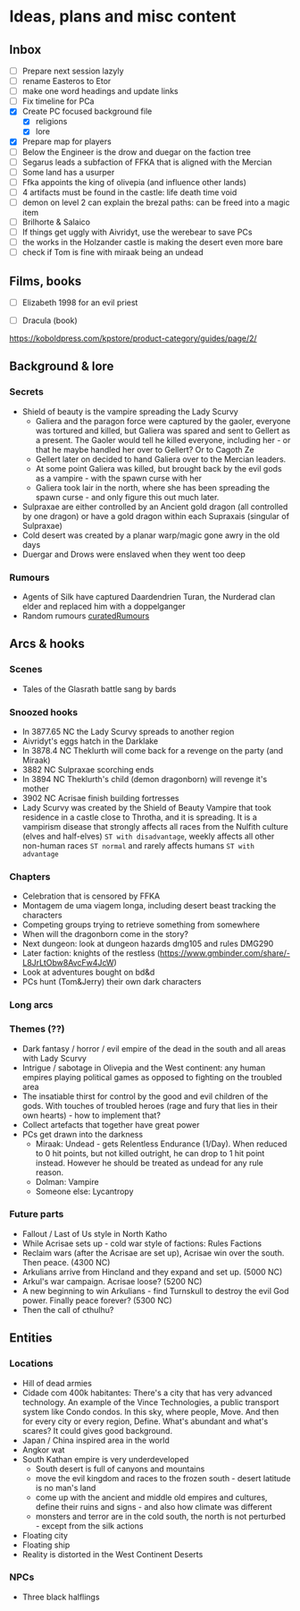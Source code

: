 # Ideas, plans and misc content

## Inbox
- [ ] Prepare next session lazyly  
- [ ] rename Easteros to Etor
- [ ] make one word headings and update links
- [ ] Fix timeline  for PCa
- [x] Create PC focused background file  
	- [x] religions  
	- [x] lore
- [x] Prepare map for players  
- [ ] Below the Engineer is the drow and duegar on the faction tree
- [ ] Segarus leads a subfaction of FFKA that is aligned with the Mercian  
- [ ] Some land has a usurper  
- [ ] Ffka appoints the king of olivepia (and influence other lands)
- [ ] 4 artifacts must be found in the castle: life death time void
- [ ] demon on level 2 can explain the brezal paths: can be freed into a magic item 
- [ ] Brilhorte & Salaico
- [ ] If things get uggly with Aivridyt, use the werebear to save PCs
- [ ] the works in the Holzander castle is making the desert even more bare
- [ ] check if Tom is fine with miraak being an undead

## Films, books
- [ ] Elizabeth 1998 for an evil priest 
- [ ] Dracula (book)


https://koboldpress.com/kpstore/product-category/guides/page/2/

## Background & lore

### Secrets
- Shield of beauty is the vampire spreading the Lady Scurvy
	- Galiera and the paragon force were captured by the gaoler, everyone was tortured and killed, but Galiera was spared and sent to Gellert as a present. The Gaoler would tell he killed everyone, including her - or that he maybe handled her over to Gellert? Or to Cagoth Ze
	- Gellert later on decided to hand Galiera over to the Mercian leaders.
	- At some point Galiera was killed, but brought back by the evil gods as a vampire - with the spawn curse with her
	- Galiera took lair in the north, where she has been spreading the spawn curse - and only figure this out much later.
- Sulpraxae are either controlled by an Ancient gold dragon (all controlled by one dragon) or have a gold dragon within each Supraxais (singular of Sulpraxae)
- Cold desert was created by a planar warp/magic gone awry in the old days 
- Duergar and Drows were enslaved when they went too deep

### Rumours
- Agents of Silk have captured Daardendrien Turan, the Nurderad clan elder and replaced him with a doppelganger
- Random rumours [curatedRumours](campaign/resources/curatedRumours.md)


## Arcs & hooks

### Scenes
- Tales of the Glasrath battle sang by bards 

### Snoozed hooks

- In 3877.65 NC the Lady Scurvy spreads to another region
- Aivridyt's eggs hatch in the Darklake
- In 3878.4 NC Theklurth will come back for a revenge on the party (and Miraak)
- 3882 NC Sulpraxae scorching ends
- In 3894 NC Theklurth's child (demon dragonborn) will revenge it's mother
- 3902 NC Acrisae finish building fortresses
- Lady Scurvy was created by the Shield of Beauty Vampire that took residence in a castle close to Throtha, and it is spreading. It is a vampirism disease that strongly affects all races from the Nulfith culture (elves and half-elves) `ST with disadvantage`, weekly affects all other non-human races `ST normal` and rarely affects humans `ST with advantage`

### Chapters
- Celebration that is censored by FFKA
- Montagem de uma viagem longa, including desert beast tracking the characters
- Competing groups trying to retrieve something from somewhere
- When will the dragonborn come in the story?
- Next dungeon: look at dungeon hazards dmg105 and rules DMG290
- Later faction: knights of the restless (https://www.gmbinder.com/share/-L8JrLtObw8AvcFw4JcW)
- Look at adventures bought on bd&d
- PCs hunt (Tom&Jerry) their own dark characters


### Long arcs

### Themes (??)
- Dark fantasy / horror / evil empire of the dead in the south and all areas with Lady Scurvy
- Intrigue / sabotage in Olivepia and the West continent: any human empires playing political games as opposed to fighting on the troubled area
- The insatiable thirst for control by the good and evil children of the gods. With touches of troubled heroes (rage and fury that lies in their own hearts) - how to implement that?
- Collect artefacts that together have great power
- PCs get drawn into the darkness
	- Miraak: Undead - gets Relentless Endurance (1/Day). When reduced to 0 hit points, but not killed outright, he can drop to 1 hit point instead. However he should be treated as undead for any rule reason.
	- Dolman: Vampire
	- Someone else: Lycantropy

### Future parts
- Fallout / Last of Us style in North Katho
- While Acrisae sets up - cold war style of factions: Rules Factions
- Reclaim wars (after the Acrisae are set up), Acrisae win over the south. Then peace. (4300 NC)
- Arkulians arrive from Hincland and they expand and set up. (5000 NC)
- Arkul's war campaign. Acrisae loose? (5200 NC)
- A new beginning to win Arkulians - find Turnskull to destroy the evil God power. Finally peace forever? (5300 NC)
- Then the call of cthulhu?

## Entities

### Locations
- Hill of dead armies
- Cidade com 400k habitantes: There's a city that has very advanced technology. An example of the Vince Technologies, a public transport system like Condo condos. In this sky, where people, Move. And then for every city or every region, Define. What's abundant and what's scares? It could gives good background.
- Japan / China inspired area in the world
- Angkor wat
- South Kathan empire is very underdeveloped
	- South desert is full of canyons and mountains
	- move the evil kingdom and races to the frozen south - desert latitude is no man's land 
	- come up with the ancient and middle old empires and cultures, define their ruins and signs - and also how climate was different
	- monsters and terror are in the cold south, the north is not perturbed - except from the silk actions 
- Floating city
- Floating ship
- Reality is distorted in the West Continent Deserts



### NPCs
- Three black halflings




